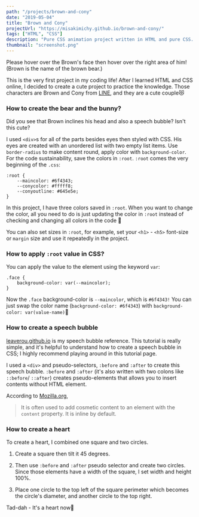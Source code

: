 ```yaml
---
path: "/projects/brown-and-cony"
date: "2019-05-04"
title: "Brown and Cony"
projectUrl: "https://misakimichy.github.io/brown-and-cony/"
tags: ["HTML", "CSS"]
description: "Pure CSS animation project written in HTML and pure CSS. When you hover over Brown, the brown bear, and Cony, the cute rabbit, some animation will start."
thumbnail: "screenshot.png"
---
```

Please hover over the Brown's face then hover over the right area of him! (Brown is the name of the brown bear.)


This is the very first project in my coding life! After I learned HTML and CSS online, I decided to create a cute project to practice the knowledge.
Those characters are Brown and Cony from [LINE](https://line.me/en/), and they are a cute couple😻

### How to create the bear and the bunny?
Did you see that Brown inclines his head and also a speech bubble? Isn't this cute?

I used `<div>`s for all of the parts besides eyes then styled with CSS. His eyes are created with an unordered list with two empty list items. Use `border-radius` to make content round, apply color with `background-color`. For the code sustainability, save the colors in `:root`. `:root` comes the very beginning of the `.css`:

```
:root {
    --maincolor: #6f4343;
    --conycolor: #fffff8;
    --conyoutline: #645e5e;
}
```

In this project, I have three colors saved in `:root`. When you want to change the color, all you need to do is just updating the color in `:root` instead of checking and changing all colors in the code 🙌

You can also set sizes in `:root`, for example, set your `<h1>` - `<h5>` font-size or `margin` size and use it repeatedly in the project.


### How to apply `:root` value in CSS?
You can apply the value to the element using the keyword `var`:
```
.face {
    background-color: var(--maincolor);
}
```
Now the `.face` background-color is `--maincolor`, which is `#6f4343!` You can just swap the color name (`background-color: #6f4343`) with `background-color: var(value-name)`🥳


### How to create a speech bubble
[leaverou.github.io](https://leaverou.github.io/bubbly) is my speech bubble reference. This tutorial is really simple, and it's helpful to understand how to create a speech bubble in CSS; I highly recommend playing around in this tutorial page.

I used a `<div>` and pseudo-selectors, `:before` and `:after` to create this speech bubble. `:before` and `:after` (it's also written with two colons like `::before`/ `::after`) creates pseudo-elements that allows you to insert contents without HTML element. 

According to [Mozilla.org](https://developer.mozilla.org), 
> It is often used to add cosmetic content to an element with the `content` property. It is inline by default.

### How to create a heart
To create a heart, I combined one square and two circles.

1. Create a square then tilt it 45 degrees.

2. Then use `:before` and `:after` pseudo selector and create two circles. Since those elements have a width of the square, I set width and height 100%.

3. Place one circle to the top left of the square perimeter which becomes the circle's diameter, and another circle to the top right.

Tad-dah - It's a heart now🧡